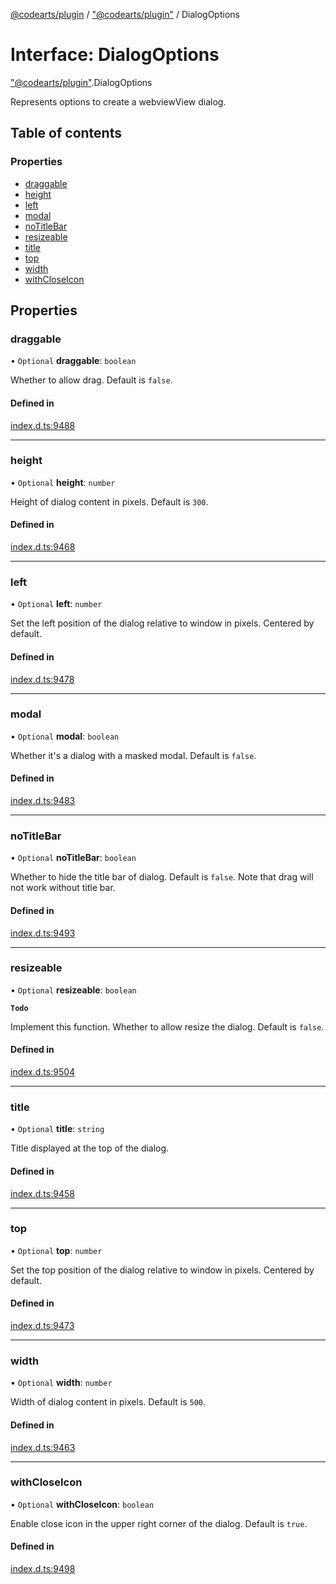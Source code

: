 [@codearts/plugin](../README.md) / ["@codearts/plugin"](../modules/_codearts_plugin_.md) / DialogOptions

# Interface: DialogOptions

["@codearts/plugin"](../modules/_codearts_plugin_.md).DialogOptions

Represents options to create a webviewView dialog.

## Table of contents

### Properties

- [draggable](codearts_plugin_.DialogOptions.md#draggable)
- [height](codearts_plugin_.DialogOptions.md#height)
- [left](codearts_plugin_.DialogOptions.md#left)
- [modal](codearts_plugin_.DialogOptions.md#modal)
- [noTitleBar](codearts_plugin_.DialogOptions.md#notitlebar)
- [resizeable](codearts_plugin_.DialogOptions.md#resizeable)
- [title](codearts_plugin_.DialogOptions.md#title)
- [top](codearts_plugin_.DialogOptions.md#top)
- [width](codearts_plugin_.DialogOptions.md#width)
- [withCloseIcon](codearts_plugin_.DialogOptions.md#withcloseicon)

## Properties

### draggable

• `Optional` **draggable**: `boolean`

Whether to allow drag. Default is `false`.

#### Defined in

[index.d.ts:9488](https://github.com/xyz-fish/cloudide-plugin-api/blob/9927cd6/index.d.ts#L9488)

___

### height

• `Optional` **height**: `number`

Height of dialog content in pixels. Default is `300`.

#### Defined in

[index.d.ts:9468](https://github.com/xyz-fish/cloudide-plugin-api/blob/9927cd6/index.d.ts#L9468)

___

### left

• `Optional` **left**: `number`

Set the left position of the dialog relative to window in pixels. Centered by default.

#### Defined in

[index.d.ts:9478](https://github.com/xyz-fish/cloudide-plugin-api/blob/9927cd6/index.d.ts#L9478)

___

### modal

• `Optional` **modal**: `boolean`

Whether it's a dialog with a masked modal. Default is `false`.

#### Defined in

[index.d.ts:9483](https://github.com/xyz-fish/cloudide-plugin-api/blob/9927cd6/index.d.ts#L9483)

___

### noTitleBar

• `Optional` **noTitleBar**: `boolean`

Whether to hide the title bar of dialog. Default is `false`. Note that drag will not work without title bar.

#### Defined in

[index.d.ts:9493](https://github.com/xyz-fish/cloudide-plugin-api/blob/9927cd6/index.d.ts#L9493)

___

### resizeable

• `Optional` **resizeable**: `boolean`

**`Todo`**

Implement this function.
Whether to allow resize the dialog. Default is `false`.

#### Defined in

[index.d.ts:9504](https://github.com/xyz-fish/cloudide-plugin-api/blob/9927cd6/index.d.ts#L9504)

___

### title

• `Optional` **title**: `string`

Title displayed at the top of the dialog.

#### Defined in

[index.d.ts:9458](https://github.com/xyz-fish/cloudide-plugin-api/blob/9927cd6/index.d.ts#L9458)

___

### top

• `Optional` **top**: `number`

Set the top position of the dialog relative to window in pixels. Centered by default.

#### Defined in

[index.d.ts:9473](https://github.com/xyz-fish/cloudide-plugin-api/blob/9927cd6/index.d.ts#L9473)

___

### width

• `Optional` **width**: `number`

Width of dialog content in pixels. Default is `500`.

#### Defined in

[index.d.ts:9463](https://github.com/xyz-fish/cloudide-plugin-api/blob/9927cd6/index.d.ts#L9463)

___

### withCloseIcon

• `Optional` **withCloseIcon**: `boolean`

Enable close icon in the upper right corner of the dialog. Default is `true`.

#### Defined in

[index.d.ts:9498](https://github.com/xyz-fish/cloudide-plugin-api/blob/9927cd6/index.d.ts#L9498)
